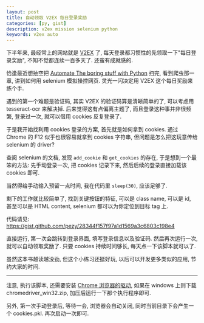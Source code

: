 ```yaml
---
layout: post
title: 自动领取 V2EX 每日登录奖励
categories: [py, gist]
description: v2ex mission selenium python
keywords: v2ex auto
---
```


下半年来, 最经常上的网站就是 [V2EX](https://www.v2ex.com/) 了, 每天登录都习惯性的先领取一下"每日登录奖励", 不知不觉都连续一百多天了. 还蛮有成就感的.

恰逢最近想抽空把 [Automate The boring stuff with Python](https://automatetheboringstuff.com) 扫完, 看到爬虫那一章, 讲到如何用 selenium 模拟操控网页. 灵光一闪决定用 V2EX 这个每日奖励来练个手.

遇到的第一个难题是验证码, 其实 V2EX 的验证码算是清晰简单的了, 可以考虑用 tesseract-ocr 来解决掉. 后来觉得这有点偏离主题了, 而且登录这种事并非很频繁, 登录过一次, 就可以借用 cookies 反复登录了.

于是我开始找利用 cookies 登录的方案, 首先就是如何拿到 cookies. 通过 Chrome 的 F12 似乎也很容易就拿到 cookies 字符串, 但问题是怎么把这玩意传给 selenium 的 driver?

查阅 selenium 的文档, 发现 `add_cookie` 和 `get_cookies` 的存在, 于是想到一个最笨的方法: 先手动登录一次, 把 cookies 记录下来, 然后后续的登录直接加载该 cookies 即可.

当然得给手动输入预留一点时间, 我在代码里 `sleep(30)`, 应该足够了.

剩下的工作就比较简单了, 找到关键按钮的特征, 可以是 class name, 可以是 id, 甚至可以是 HTML content, selenium 都可以为你定位到目标 tag 上.

代码请见: <https://gist.github.com/pezy/28344f157f97a1d1569a3c6803c198e4>

直接运行, 第一次会跳转到登录界面, 填写登录信息以及验证码. 然后再次运行一次, 就可以自动领取奖励了. 只要 cookies 持续时间够长, 每天点一下该脚本就可以了.

虽然这本书越读越没劲, 但这个小练习还挺好玩, 以后可以开发更多类似的应用, 节约大家的时间.

----

注意, 执行该脚本, 还需要安装 [Chrome 浏览器的驱动](https://sites.google.com/a/chromium.org/chromedriver/home), 如果在 windows 上则下载 chromedriver_win32.zip, 加压后运行一下那个执行程序即可.

另外, 第一次手动登录后, 等待一会, 浏览器会自动关闭, 同时当前目录下会产生一个 cookies.pkl. 再次启动一次即可.